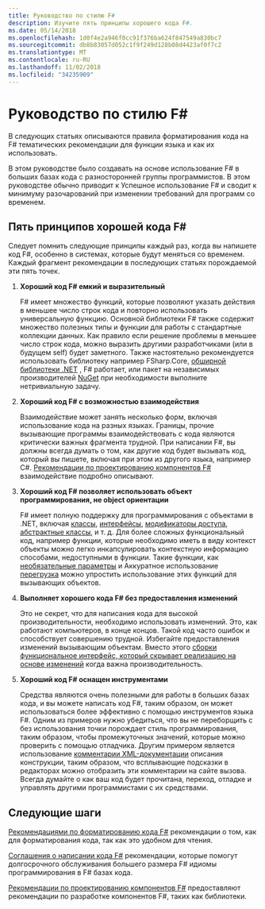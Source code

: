 ```yaml
---
title: Руководство по стилю F#
description: Изучите пять принципы хорошего кода F#.
ms.date: 05/14/2018
ms.openlocfilehash: 1d0f4e2a946f0cc91f376ba624f847549a830bc7
ms.sourcegitcommit: db8b83057d052c1f9f249d128b08d4423af0f7c2
ms.translationtype: MT
ms.contentlocale: ru-RU
ms.lasthandoff: 11/02/2018
ms.locfileid: "34235909"
---
```

# <a name="f-style-guide"></a>Руководство по стилю F#

В следующих статьях описываются правила форматирования кода на F# тематических рекомендации для функции языка и как их использовать.

В этом руководстве было создавать на основе использование F# в больших базах кода с разносторонней группы программистов. В этом руководстве обычно приводит к Успешное использование F# и сводит к минимуму разочарований при изменении требований для программ со временем.

## <a name="five-principles-of-good-f-code"></a>Пять принципов хорошей кода F#

Следует помнить следующие принципы каждый раз, когда вы напишете код F#, особенно в системах, которые будут меняться со временем. Каждый фрагмент рекомендации в последующих статьях порождаемой эти пять точек.

1. **Хороший код F# емкий и выразительный**

    F# имеет множество функций, которые позволяют указать действия в меньшее число строк кода и повторно использовать универсальную функцию. Основной библиотеки F# также содержит множество полезных типы и функции для работы с стандартные коллекции данных. Как правило если решение проблемы в меньшее число строк кода, можно выразить другими разработчиками (или в будущем self) будет заметного. Также настоятельно рекомендуется использовать библиотеку например FSharp.Core, [обширной библиотеки .NET](https://docs.microsoft.com/dotnet/api/) , F# работает, или пакет на независимых производителей [NuGet](https://www.nuget.org/) при необходимости выполните нетривиальную задачу.

2. **Хороший код F# с возможностью взаимодействия**

    Взаимодействие может занять несколько форм, включая использование кода на разных языках. Границы, прочие вызывающие программы взаимодействовать с кода являются критически важных фрагмента трудной. При написании F#, вы должны всегда думать о том, как другие код будет вызывать код, который вы пишете, включая при этом из другого языка, например C#. [Рекомендации по проектированию компонентов F#](component-design-guidelines.md) взаимодействие подробно описывают.

3. **Хороший код F# позволяет использовать объект программирования, не object ориентации**

    F# имеет полную поддержку для программирования с объектами в .NET, включая [классы](../language-reference/classes.md), [интерфейсы](../language-reference/interfaces.md), [модификаторы доступа](../language-reference/access-control.md), [абстрактные классы](../language-reference/abstract-classes.md), и т. д. Для более сложных функциональный код, например функции, которые необходимо иметь в виду контекст объекты можно легко инкапсулировать контекстную информацию способами, недоступными в функции. Такие функции, как [необязательные параметры](../language-reference/members/methods.md#optional-arguments) и Аккуратное использование [перегрузка](../language-reference/members/methods.md#overloaded-methods) можно упростить использование этих функций для вызывающих объектов.

4. **Выполняет хорошего кода F# без предоставления изменений**

    Это не секрет, что для написания кода для высокой производительности, необходимо использовать изменений. Это, как работают компьютеров, в конце концов. Такой код часто ошибок и способствует совершению трудной. Избегайте предоставления изменений вызывающим объектам. Вместо этого [сборки функциональное интерфейс, который скрывает реализацию на основе изменений](conventions.md#performance) когда важна производительность.

5. **Хороший код F# оснащен инструментами**

    Средства являются очень полезными для работы в больших базах кода, и вы можете написать код F#, таким образом, он может использоваться более эффективно с помощью инструментов языка F#. Одним из примеров нужно убедиться, что вы не переборщить с без использования точки порождает стиль программирования, таким образом, чтобы промежуточных значений, которые можно проверить с помощью отладчика. Другим примером является использование [комментарии XML-документации](../language-reference/xml-documentation.md) описания конструкции, таким образом, что всплывающие подсказки в редакторах можно отобразить эти комментарии на сайте вызова. Всегда думайте о как ваш код будет прочитана, переход, отладке и управлять другими программистами с их средствами.

## <a name="next-steps"></a>Следующие шаги

[Рекомендациями по форматированию кода F#](formatting.md) рекомендации о том, как для форматирования кода, так как это удобном для чтения.

[Соглашения о написании кода F#](conventions.md) рекомендации, которые помогут долгосрочного обслуживания большего размера F# идиомы программирования в F# базах кода.

[Рекомендации по проектированию компонентов F#](component-design-guidelines.md) предоставляют рекомендации по разработке компонентов F#, таких как библиотеки.
